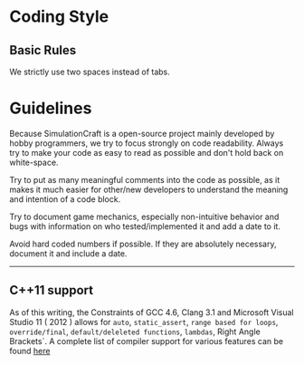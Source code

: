 

# Coding Style
## Basic Rules
We strictly use two spaces instead of tabs.

# Guidelines
Because SimulationCraft is a open-source project mainly developed by hobby programmers, we try to focus strongly on code readability. Always try to make your code as easy to read as possible and don't hold back on white-space.

Try to put as many meaningful comments into the code as possible, as it makes it much easier for other/new developers to understand the meaning and intention of a code block.

Try to document game mechanics, especially non-intuitive behavior and bugs with information on who tested/implemented it and add a date to it.

Avoid hard coded numbers if possible. If they are absolutely necessary, document it and include a date.


---

## C++11 support
As of this writing, the Constraints of GCC 4.6, Clang 3.1 and Microsoft Visual Studio 11 ( 2012 ) allows for `auto`, `static_assert`, `range based for loops`, `override/final`, `default/deleleted functions`, `lambdas`, Right Angle Brackets`.
A complete list of compiler support for various features can be found [here](http://wiki.apache.org/stdcxx/C%2B%2B0xCompilerSupport)